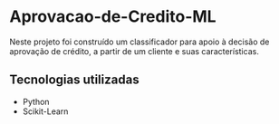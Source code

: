 # Aprovacao-de-Credito-ML

Neste projeto foi construído um classificador para apoio à decisão de aprovação de crédito, a partir de um cliente e suas características.

## Tecnologias utilizadas

- Python
- Scikit-Learn
